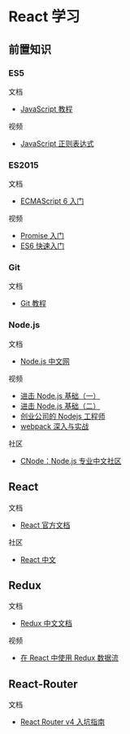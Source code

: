 # React 学习

## 前置知识

### ES5

文档

* [JavaScript 教程](https://wangdoc.com/javascript/index.html)

视频

* [JavaScript 正则表达式](https://www.imooc.com/video/12538)

### ES2015

文档

* [ECMAScript 6 入门](http://es6.ruanyifeng.com)

视频

* [Promise 入门](https://www.imooc.com/learn/949)
* [ES6 快速入门](https://www.imooc.com/learn/955)

### Git

文档

* [Git 教程](https://www.liaoxuefeng.com/wiki/0013739516305929606dd18361248578c67b8067c8c017b000)

### Node.js

文档

* [Node.js 中文网](http://nodejs.cn)

视频

* [进击 Node.js 基础（一）](https://www.imooc.com/learn/348)
* [进击 Node.js 基础（二）](https://www.imooc.com/learn/637)
* [创业公司的 Nodejs 工程师](https://www.imooc.com/learn/728)
* [webpack 深入与实战](https://www.imooc.com/learn/802)

社区

* [CNode：Node.js 专业中文社区](https://cnodejs.org)

## React

文档

* [React 官方文档](https://react.docschina.org/docs/hello-world.html)

社区

* [React 中文](http://www.react-china.org)

## Redux

文档

* [Redux 中文文档](http://cn.redux.js.org/)

视频

* [在 React 中使用 Redux 数据流](https://www.imooc.com/learn/744)

## React-Router

文档

* [React Router v4 入坑指南](https://www.jianshu.com/p/6a45e2dfc9d9)